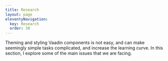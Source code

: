 ```yaml
---
title: Research
layout: page
eleventyNavigation:
  key: Research
  order: 30
---
```


Theming and styling Vaadin components is not easy, and can make seemingly simple tasks complicated, and increase the learning curve. In this section, I explore some of the main issues that we are facing.

<!-- One point of evidence about the benefit of using .css files instead of .js files for styles: https://pustelto.com/blog/css-vs-css-in-js-perf/ -->
